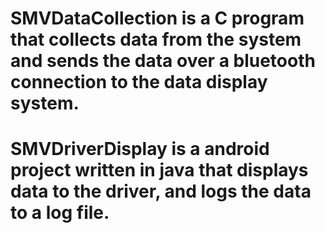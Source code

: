 # SMVDataCollection is a C program that collects data from the system and sends the data over a bluetooth connection to the data display system.
#
#
# SMVDriverDisplay is a android project written in java that displays data to the driver, and logs the data to a log file.